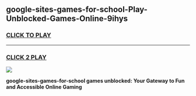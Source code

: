 
## google-sites-games-for-school-Play-Unblocked-Games-Online-9ihys
<h3>
<a href="https://premium76.site?title=google-sites-games-for-school&ref=24A">CLICK TO PLAY</a></h3>
<hr>

<h3>
<a href="https://premium76.site?title=google-sites-games-for-school&ref=24A">CLICK 2 PLAY</a>
  
</h3>

<a href="https://premium76.site?title=google-sites-games-for-school&ref=24A"><img src="https://clearcache.store/games.png"></a>


**google-sites-games-for-school games unblocked: Your Gateway to Fun and Accessible Online Gaming**
